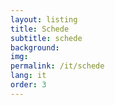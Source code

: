 ```yaml
---
layout: listing
title: Schede
subtitle: schede
background:
img:
permalink: /it/schede
lang: it
order: 3
---
```

